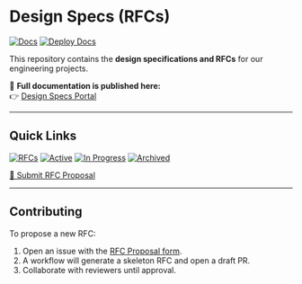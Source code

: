 # Design Specs (RFCs)

[![Docs](https://img.shields.io/badge/docs-live-brightgreen)](__PAGES_URL__)
[![Deploy Docs](https://github.com/__REPO_URL__/actions/workflows/deploy-docs.yml/badge.svg)](__REPO_URL__/actions/workflows/deploy-docs.yml)

This repository contains the **design specifications and RFCs** for our engineering projects.

📖 **Full documentation is published here:**  
👉 [Design Specs Portal](https://your-org.github.io/design-specs/)

---

## Quick Links
[![RFCs](https://img.shields.io/badge/RFCs-0-blue)](__PAGES_URL__/RFC_INDEX.md)
[![Active](https://img.shields.io/badge/Active-0-green)](__PAGES_URL__/RFC_INDEX.md)
[![In Progress](https://img.shields.io/badge/In%20Progress-0-yellow)](__PAGES_URL__/IN_PROGRESS_INDEX.md)
[![Archived](https://img.shields.io/badge/Archived-0-lightgrey)](__PAGES_URL__/archive/RFC_ARCHIVE_INDEX.md)

[📝 Submit RFC Proposal](__REPO_URL__/issues/new?template=rfc-proposal.yml)

---

## Contributing
To propose a new RFC:
1. Open an issue with the [RFC Proposal form](../../issues/new?template=rfc-proposal.yml).
2. A workflow will generate a skeleton RFC and open a draft PR.
3. Collaborate with reviewers until approval.
